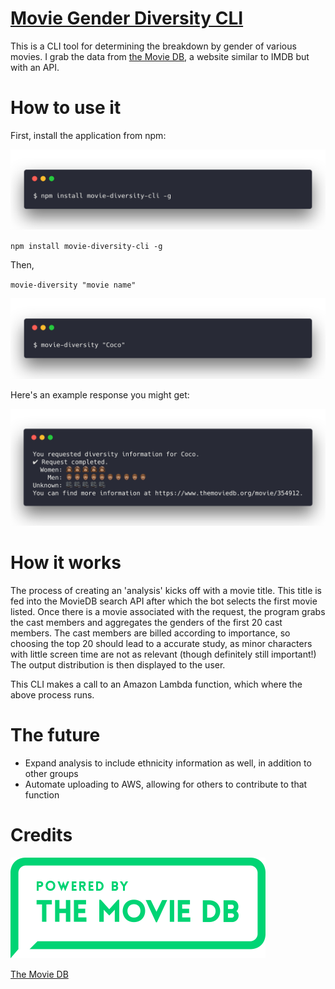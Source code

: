 # [Movie Gender Diversity CLI](https://github.com/jmahabal/movie-diversity-cli)

This is a CLI tool for determining the breakdown by gender of various movies. I
grab the data from [the Movie DB](themoviedb.org), a website similar to IMDB but
with an API.

# How to use it

First, install the application from npm:

![Download Instructions](download.png)

`npm install movie-diversity-cli -g`

Then,

`movie-diversity "movie name"`

![Example Call](example.png)

Here's an example response you might get:

![Result](result.png)

# How it works

The process of creating an 'analysis' kicks off with a movie title. This title
is fed into the MovieDB search API after which the bot selects the first movie
listed. Once there is a movie associated with the request, the program grabs the
cast members and aggregates the genders of the first 20 cast members. The cast
members are billed according to importance, so choosing the top 20 should lead
to a accurate study, as minor characters with little screen time are not as
relevant (though definitely still important!) The output distribution is then
displayed to the user.

This CLI makes a call to an Amazon Lambda function, which where the above
process runs.

# The future

* Expand analysis to include ethnicity information as well, in addition to other
  groups
* Automate uploading to AWS, allowing for others to contribute to that function

# Credits

![The Movie DB](themoviedb.png)

[The Movie DB](https://www.themoviedb.org/documentation/api)
